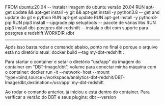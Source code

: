 FROM ubuntu:20.04 -- instalar imagem do ubuntu versão 20.04
RUN apt-get update && apt-get install -y git && apt-get install -y python3.8 -- get and update do git e python
RUN apt-get update
RUN apt-get install -y python3-pip
RUN pip3 install --upgrade pip setuptools -- pacote de várias libs
RUN pip3 install dbt-postgres dbt-redshift -- instala o dbt com suporte para postgres e redshift
WORKDIR /dbt

----

Após isso basta rodar o comando abaixo, ponto no final é porque o arquivo está no diretório atual:
docker build --tag my-dbt-redshift .

Para startar o container e setar o diretório "usr/app" da imagem do container em "DBT-Image/dbt", volume para conectar minha máquina com o container:
docker run -it --network=host --mount 'type=bind,source=/workspace/analytics-dbt-redshit/DBT-Image/dbt,destination=/usr/app' my-dbt-redshift

Ao rodar o comando anterior, já iniciou e está dentro do container. Para verificar a versão do DBT e seus plugins:
dbt --version
